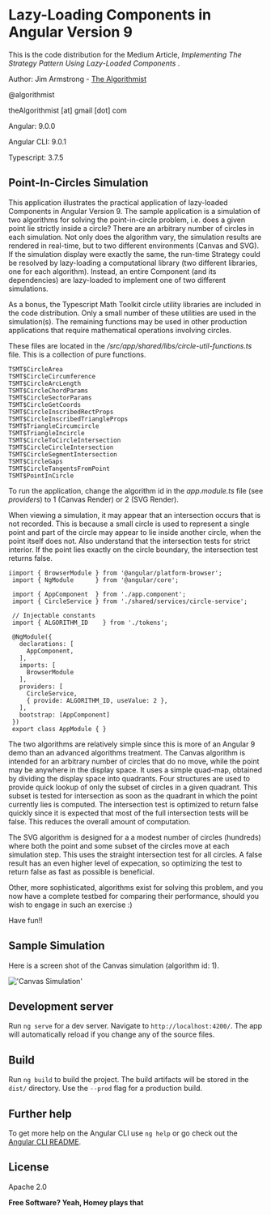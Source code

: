 # Lazy-Loading Components in Angular Version 9

This is the code distribution for the Medium Article, _Implementing The Strategy Pattern Using Lazy-Loaded Components_ .

Author:  Jim Armstrong - [The Algorithmist]

@algorithmist

theAlgorithmist [at] gmail [dot] com

Angular: 9.0.0

Angular CLI: 9.0.1

Typescript: 3.7.5

## Point-In-Circles Simulation

This application illustrates the practical application of lazy-loaded Components in Angular Version 9.  The sample application is a simulation of two algorithms for solving the point-in-circle problem, i.e. does a given point lie strictly inside a circle?  There are an arbitrary number of circles in each simulation.  Not only does the algorithm vary, the simulation results are rendered in real-time, but to two different environments (Canvas and SVG).  If the simulation display were exactly the same, the run-time Strategy could be resolved by lazy-loading a computational library (two different libraries, one for each algorithm).  Instead, an entire Component (and its dependencies) are lazy-loaded to implement one of two different simulations.
 
As a bonus, the Typescript Math Toolkit circle utility libraries are included in the code distribution.  Only a small number of these utilities are used in the simulation(s).  The remaining functions may be used in other production applications that require mathematical operations involving circles.
  
These files are located in the _/src/app/shared/libs/circle-util-functions.ts_ file.  This is a collection of pure functions.

```
TSMT$CircleArea
TSMT$CircleCircumference
TSMT$CircleArcLength
TSMT$CircleChordParams
TSMT$CircleSectorParams
TSMT$CircleGetCoords
TSMT$CircleInscribedRectProps
TSMT$CircleInscribedTriangleProps
TSMT$TriangleCircumcircle
TSMT$TriangleIncircle
TSMT$CircleToCircleIntersection
TSMT$CircleCircleIntersection
TSMT$CircleSegmentIntersection
TSMT$CircleGaps
TSMT$CircleTangentsFromPoint
TSMT$PointInCircle
```

To run the application, change the algorithm id in the _app.module.ts_ file (see _providers_) to 1 (Canvas Render) or 2 (SVG Render).

When viewing a simulation, it may appear that an intersection occurs that is not recorded.  This is because a small circle is used to represent a single point and part of the circle may appear to lie inside another circle, when the point itself does not.  Also understand that the intersection tests for strict interior.  If the point lies exactly on the circle boundary, the intersection test returns false.

```
iimport { BrowserModule } from '@angular/platform-browser';
 import { NgModule      } from '@angular/core';
 
 import { AppComponent  } from './app.component';
 import { CircleService } from './shared/services/circle-service';
 
 // Injectable constants
 import { ALGORITHM_ID    } from './tokens';
 
 @NgModule({
   declarations: [
     AppComponent,
   ],
   imports: [
     BrowserModule
   ],
   providers: [
     CircleService,
     { provide: ALGORITHM_ID, useValue: 2 },
   ],
   bootstrap: [AppComponent]
 })
 export class AppModule { }
```

The two algorithms are relatively simple since this is more of an Angular 9 demo than an advanced algorithms treatment.  The Canvas algorithm is intended for an arbitrary number of circles that do no move, while the point may be anywhere in the display space.  It uses a simple quad-map, obtained by dividing the display space into quadrants.  Four structures are used to provide quick lookup of only the subset of circles in a given quadrant.  This subset is tested for intersection as soon as the quadrant in which the point currently lies is computed.  The intersection test is optimized to return false quickly since it is expected that most of the full intersection tests will be false. This reduces the overall amount of computation.

The SVG algorithm is designed for a a modest number of circles (hundreds) where both the point and some subset of the circles move at each simulation step.  This uses the straight intersection test for all circles.  A false result has an even higher level of expecation, so optimizing the test to return false as fast as possible is beneficial.

Other, more sophisticated, algorithms exist for solving this problem, and you now have a complete testbed for comparing their performance, should you wish to engage in such an exercise :)

Have fun!!


## Sample Simulation

Here is a screen shot of the Canvas simulation (algorithm id: 1).

!['Canvas Simulation'](https://github.com/theAlgorithmist/Angular9-Strategy-Pattern/tree/master/images/canvas.png)

## Development server

Run `ng serve` for a dev server. Navigate to `http://localhost:4200/`. The app will automatically reload if you change any of the source files.


## Build

Run `ng build` to build the project. The build artifacts will be stored in the `dist/` directory. Use the `--prod` flag for a production build.


## Further help

To get more help on the Angular CLI use `ng help` or go check out the [Angular CLI README](https://github.com/angular/angular-cli/blob/master/README.md).


License
----

Apache 2.0

**Free Software? Yeah, Homey plays that**

[//]: # (kudos http://stackoverflow.com/questions/4823468/store-comments-in-markdown-syntax)

[The Algorithmist]: <https://www.linkedin.com/in/jimarmstrong/>
